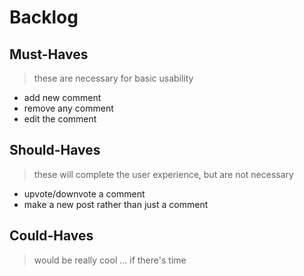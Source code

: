 # Backlog

## Must-Haves

> these are necessary for basic usability

- add new comment
- remove any comment
- edit the comment

## Should-Haves

> these will complete the user experience, but are not necessary

- upvote/downvote a comment
- make a new post rather than just a comment

## Could-Haves

> would be really cool ... if there's time
